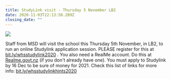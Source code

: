 ```yaml
---
title: StudyLink visit - Thursday 5 November LB2
date: 2020-11-03T22:13:58.289Z
closing_date: ""
---
```

![](https://res.cloudinary.com/whanganuihigh/image/upload/v1604441631/Careers%20and%20Vocational/Logos/studylink.jpg)

Staff from MSD will visit the school this Thursday 5th November, in LB2, to run an online Studylink application session. PLEASE register for this at [bit.ly/whsstudylink2020](https://docs.google.com/forms/d/e/1FAIpQLSePk2wF6ZX7PQWt-aass_gRAShHudSyMoBy3xatckPNJxppqQ/viewform) . You also need a RealMe account. Do this at [Realme.govt.nz](https://www.realme.govt.nz/) (if you don't already have one). You must apply to Studylink by 16 Dec to be sure of money for 2021. Check this list of links for more info: [bit.ly/whsstudylinkhints2020](https://docs.google.com/document/d/1mTFJzu4446IyEyuCvdAPiGbZZTR-uAN-xjXPJzkoSEg/edit)